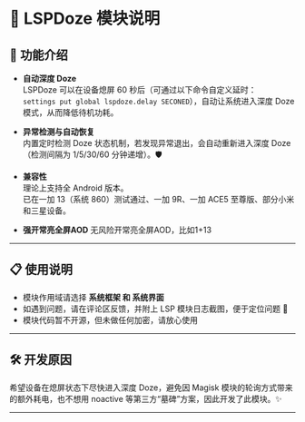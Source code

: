 # 🌙 LSPDoze 模块说明

## 🚀 功能介绍

- **自动深度 Doze**  
  LSPDoze 可以在设备熄屏 60 秒后（可通过以下命令自定义延时：  
  `settings put global lspdoze.delay SECONED`），自动让系统进入深度 Doze 模式，从而降低待机功耗。

- **异常检测与自动恢复**  
  内置定时检测 Doze 状态机制，若发现异常退出，会自动重新进入深度 Doze（检测间隔为 1/5/30/60 分钟递增）。🛡

- **兼容性**  
  理论上支持全 Android 版本。  
  已在一加 13（系统 860）测试通过、一加 9R、一加 ACE5 至尊版、部分小米和三星设备。

- **强开常亮全屏AOD**
  无风险开常亮全屏AOD，比如1+13
---

## 📋 使用说明

- 模块作用域请选择 **系统框架 和 系统界面** 
- 如遇到问题，请在评论区反馈，并附上 LSP 模块日志截图，便于定位问题 📝
- 模块代码暂不开源，但未做任何加密，请放心使用 

---

## 🛠️ 开发原因

希望设备在熄屏状态下尽快进入深度 Doze，避免因 Magisk 模块的轮询方式带来的额外耗电，也不想用 noactive 等第三方“墓碑”方案，因此开发了此模块。✨

---
